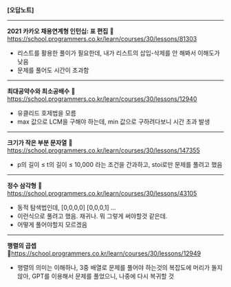 __**[오답노트]**__

---

__2021 카카오 채용연계형 인턴십: 표 편집__
🔗 https://school.programmers.co.kr/learn/courses/30/lessons/81303  
- 리스트를 활용한 풀이가 필요한데, 내가 리스트의 삽입-삭제를 안 해봐서 이해도가 낮음  
- 문제를 풀어도 시간이 초과함  

---

__최대공약수와 최소공배수__
🔗 https://school.programmers.co.kr/learn/courses/30/lessons/12940  
- 유클리드 호제법을 모름  
- max 값으로 LCM을 구해야 하는데, min 값으로 구하려다보니 시간 초과 발생

---

__크기가 작은 부분 문자열__
🔗 https://school.programmers.co.kr/learn/courses/30/lessons/147355  
- p의 길이 ≤ t의 길이 ≤ 10,000 라는 조건을 간과하고, stoi로만 문제를 풀려고 했음

---

__정수 삼각형__
🔗 https://school.programmers.co.kr/learn/courses/30/lessons/43105
- 동적 탐색법인데,
[0,0,0,0]
[0,0,0,1]
...
- 이런식으로 풀려고 했음. 재귀나. 뭐 그렇게 써야할것 같은데.
- 어떻게 풀어야할지 모르겠음

---

__행렬의 곱셉__
🔗https://school.programmers.co.kr/learn/courses/30/lessons/12949
- 행렬의 의미는 이해하나, 3중 배열로 문제를 풀어야 하는것의 복잡도에 머리가 돌지않아, GPT를 이용해서 문제를 풀었으니, 나중에 다시 복귀할 것




